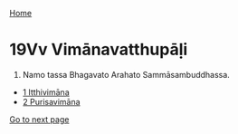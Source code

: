 
[Home](/)

# 19Vv Vimānavatthupāḷi

1. Namo tassa Bhagavato Arahato Sammāsambuddhassa.

* [1 Itthivimāna](/tipitaka/19Vv/1.md)
* [2 Purisavimāna](/tipitaka/19Vv/2.md)

[Go to next page](/tipitaka/19Vv/1.md)


